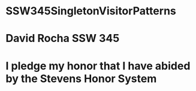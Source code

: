 # SSW345SingletonVisitorPatterns

# David Rocha SSW 345

# I pledge my honor that I have abided by the Stevens Honor System
